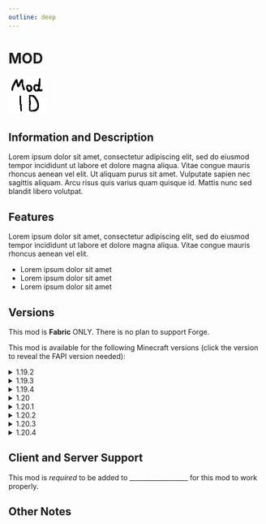 ```yaml
---
outline: deep
---
```



# MOD

<img src="./assets/icon.png" width='75px' height='75px' draggable="false" class="mod-icon" />

## Information and Description

Lorem ipsum dolor sit amet, consectetur adipiscing elit, sed do eiusmod tempor incididunt ut labore et dolore magna aliqua. Vitae congue mauris rhoncus aenean vel elit. Ut aliquam purus sit amet. Vulputate sapien nec sagittis aliquam. Arcu risus quis varius quam quisque id. Mattis nunc sed blandit libero volutpat.

## Features

Lorem ipsum dolor sit amet, consectetur adipiscing elit, sed do eiusmod tempor incididunt ut labore et dolore magna aliqua. Vitae congue mauris rhoncus aenean vel elit.

- Lorem ipsum dolor sit amet
- Lorem ipsum dolor sit amet
- Lorem ipsum dolor sit amet

## Versions

This mod is **Fabric** ONLY.  There is no plan to support Forge.

This mod is available for the following Minecraft versions (click the version to reveal the FAPI version needed):

<details>
<summary>1.19.2</summary>
  
- Fabric API version: 0.77.0+1.19.2

</details>

<details>
<summary>1.19.3</summary>
  
- Fabric API version: 0.76.1+1.19.3

</details>

<details>
<summary>1.19.4</summary>
  
- Fabric API version: 0.87.2+1.19.4

</details>

<details>
<summary>1.20</summary>

- Fabric API version: 0.83.0+1.20

</details>

<details>
<summary>1.20.1</summary>

- Fabric API version: 0.91.0+1.20.1

</details>

<details>
<summary>1.20.2</summary>

- Fabric API version: 0.91.2+1.20.2

</details>

<details>
<summary>1.20.3</summary>

- Fabric API version: 0.91.1+1.20.3

</details>

<details>
<summary>1.20.4</summary>

- Fabric API version: 0.95.3+1.20.4

</details>

## Client and Server Support

This mod is *required* to be added to __________________ for this mod to work properly.

## Other Notes  